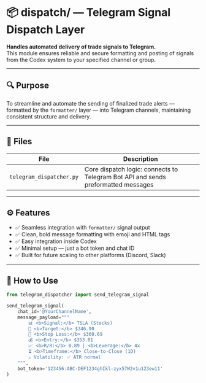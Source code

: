 # 📦 dispatch/ — Telegram Signal Dispatch Layer

**Handles automated delivery of trade signals to Telegram.**  
This module ensures reliable and secure formatting and posting of signals from the Codex system to your specified channel or group.

---

## 🔍 Purpose

To streamline and automate the sending of finalized trade alerts — formatted by the `formatter/` layer — into Telegram channels, maintaining consistent structure and delivery.

---

## 📁 Files

| File                   | Description                                      |
|------------------------|--------------------------------------------------|
| `telegram_dispatcher.py` | Core dispatch logic: connects to Telegram Bot API and sends preformatted messages |

---

## ⚙️ Features

- ✅ Seamless integration with `formatter/` signal output  
- ✅ Clean, bold message formatting with emoji and HTML tags  
- ✅ Easy integration inside Codex  
- ✅ Minimal setup — just a bot token and chat ID  
- ✅ Built for future scaling to other platforms (Discord, Slack)

---

## 🚀 How to Use

```python
from telegram_dispatcher import send_telegram_signal

send_telegram_signal(
    chat_id='@YourChannelName',
    message_payload="""
        📊 <b>Signal:</b> TSLA (Stocks)
        🎯 <b>Target:</b> $346.90
        🛑 <b>Stop Loss:</b> $360.69
        💰 <b>Entry:</b> $353.01
        📈 <b>R/R:</b> 0.89 | <b>Leverage:</b> 4x
        ⏳ <b>Timeframe:</b> Close-to-Close (1D)
        ⚠️ Volatility: ✅ ATR normal
    """,
    bot_token='123456:ABC-DEF1234ghIkl-zyx57W2v1u123ew11'
)
